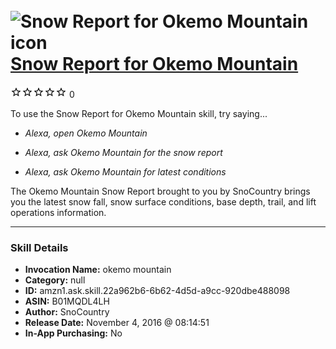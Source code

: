 # &nbsp;<img src="skill_icon" alt="Snow Report for Okemo Mountain icon" width="36"> [Snow Report for Okemo Mountain](http://alexa.amazon.com/#skills/amzn1.ask.skill.22a962b6-6b62-4d5d-a9cc-920dbe488098)
![0 stars](../../images/ic_star_border_black_18dp_1x.png)![0 stars](../../images/ic_star_border_black_18dp_1x.png)![0 stars](../../images/ic_star_border_black_18dp_1x.png)![0 stars](../../images/ic_star_border_black_18dp_1x.png)![0 stars](../../images/ic_star_border_black_18dp_1x.png) 0

To use the Snow Report for Okemo Mountain skill, try saying...

* *Alexa, open Okemo Mountain*

* *Alexa, ask Okemo Mountain for the snow report*

* *Alexa, ask Okemo Mountain for latest conditions*

The Okemo Mountain Snow Report brought to you by SnoCountry brings you the latest snow fall, snow surface conditions,  base depth, trail, and lift operations information.

***

### Skill Details

* **Invocation Name:** okemo mountain
* **Category:** null
* **ID:** amzn1.ask.skill.22a962b6-6b62-4d5d-a9cc-920dbe488098
* **ASIN:** B01MQDL4LH
* **Author:** SnoCountry
* **Release Date:** November 4, 2016 @ 08:14:51
* **In-App Purchasing:** No

